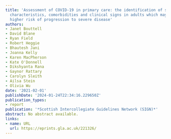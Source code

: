 ```yaml
---
title: 'Assessment of COVID-19 in primary care: the identification of symptoms, signs,
  characteristics, comorbidities and clinical signs in adults which may indicate a
  higher risk of progression to severe disease'
authors:
- Janet Bouttell
- David Blane
- Ryan Field
- Robert Heggie
- Bhautesh Jani
- Joanna Kelly
- Karen MacPherson
- Kate O'Donnell
- Dikshyanta Rana
- Gaynor Rattary
- Carolyn Sleith
- Ailsa Stein
- Olivia Wu
date: '2021-02-01'
publishDate: '2024-01-24T22:34:16.229650Z'
publication_types:
- report
publication: '*Scottish Intercollegiate Guidelines Network (SIGN)*'
abstract: No abstract available.
links:
- name: URL
  url: https://eprints.gla.ac.uk/221326/
---
```

